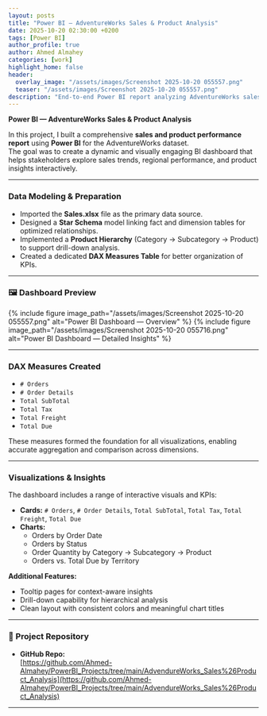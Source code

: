 ```yaml
---
layout: posts
title: "Power BI — AdventureWorks Sales & Product Analysis"
date: 2025-10-20 02:30:00 +0200
tags: [Power BI]
author_profile: true
author: Ahmed Almahey
categories: [work]
highlight_home: false
header:
  overlay_image: "/assets/images/Screenshot 2025-10-20 055557.png"
  teaser: "/assets/images/Screenshot 2025-10-20 055557.png"
description: "End-to-end Power BI report analyzing AdventureWorks sales and product performance using star schema modeling, DAX measures, and interactive visuals."
---
```


**Power BI — AdventureWorks Sales & Product Analysis**

In this project, I built a comprehensive **sales and product performance report** using **Power BI** for the AdventureWorks dataset.  
The goal was to create a dynamic and visually engaging BI dashboard that helps stakeholders explore sales trends, regional performance, and product insights interactively.

---

###  Data Modeling & Preparation

- Imported the **Sales.xlsx** file as the primary data source.  
- Designed a **Star Schema** model linking fact and dimension tables for optimized relationships.  
- Implemented a **Product Hierarchy** (Category → Subcategory → Product) to support drill-down analysis.  
- Created a dedicated **DAX Measures Table** for better organization of KPIs.

---

### 🖼 Dashboard Preview

{% include figure image_path="/assets/images/Screenshot 2025-10-20 055557.png" alt="Power BI Dashboard — Overview" %}
{% include figure image_path="/assets/images/Screenshot 2025-10-20 055716.png" alt="Power BI Dashboard — Detailed Insights" %}

---

###  DAX Measures Created

- `# Orders`
- `# Order Details`
- `Total SubTotal`
- `Total Tax`
- `Total Freight`
- `Total Due`

These measures formed the foundation for all visualizations, enabling accurate aggregation and comparison across dimensions.

---

### Visualizations & Insights

The dashboard includes a range of interactive visuals and KPIs:

- **Cards:** `# Orders`, `# Order Details`, `Total SubTotal`, `Total Tax`, `Total Freight`, `Total Due`  
- **Charts:**  
  - Orders by Order Date  
  - Orders by Status  
  - Order Quantity by Category → Subcategory → Product  
  - Orders vs. Total Due by Territory

**Additional Features:**  
- Tooltip pages for context-aware insights  
- Drill-down capability for hierarchical analysis  
- Clean layout with consistent colors and meaningful chart titles

---

### 🔗 Project Repository

- **GitHub Repo:**  
  [https://github.com/Ahmed-Almahey/PowerBI_Projects/tree/main/AdvendureWorks_Sales%26Product_Analysis](https://github.com/Ahmed-Almahey/PowerBI_Projects/tree/main/AdvendureWorks_Sales%26Product_Analysis)

---
